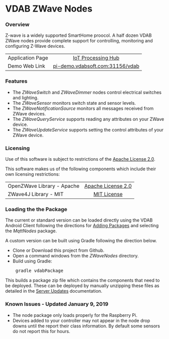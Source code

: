 # VDAB ZWave Nodes
### Overview
Z-wave is a widely supported SmartHome proocol. A half dozen VDAB ZWave nodes provide complete support for controlling, monitoring and configuring Z-Wave devices.


| | |
|  --- |  :---: |
| Application Page    | [IoT Processing Hub](https://vdabtec.com/vdab/app-guides/zwave) |
| Demo Web Link   | [pi-demo.vdabsoft.com:31156/vdab](http://pi-demo.vdabsoft.com:31158/vdab) |

### Features
<ul>
<li>The <i>ZWaveSwitch</i> and <i>ZWaveDimmer</i> nodes control electrical switches and lighting.
<li>The <i>ZWaveSensor</i> monitors switch state and sensor levels.
<li>The <i>ZWaveNotificationSource</i> monitors all messages received from ZWave devices.
<li>The <i>ZWaveQueryService</i> supports reading any attributes on your ZWave device.
<li>The <i>ZWaveUpdateService</i> supports setting the control attributes of your ZWave device.
</ul>

### Licensing
Use of this software is subject to restrictions of the [Apache License 2.0](http://www.apache.org/licenses/LICENSE-2.0.txt).

This software makes us of the following components which include their own licensing restrictions:

| | | 
|  --- |  :---: |
| OpenZWave Library - Apache | [Apache License 2.0](http://www.apache.org/licenses/LICENSE-2.0.txt) |
| ZWave4J Library - MIT | [MIT License](https://opensource.org/licenses/MIT) |

### Loading the the Package
The current or standard version can be loaded directly using the VDAB Android Client following the directions
for [Adding Packages](https://vdabtec.com/vdab/docs/VDABGUIDE_AddingPackages.pdf) 
and selecting the <i>MqttNodes</i> package.
 
A custom version can be built using Gradle following the direction below.

* Clone or Download this project from Github.
* Open a command windows from the <i>ZWaveNodes</i> directory.
* Build using Gradle: <pre>      gradle vdabPackage</pre>

This builds a package zip file which contains the components that need to be deployed. These can be deployed by 
manually unzipping these files as detailed in the [Server Updates](https://vdabtec.com/vdab/docs/VDABGUIDE_ServerUpdates.pdf) 
 documentation.

### Known Issues - Updated January 9, 2019
* The node package only loads properly for the Raspberry Pi.
* Devices added to your controller may not appear in the node drop downs until the report their class information. By default some sensors do not report this for hours.




